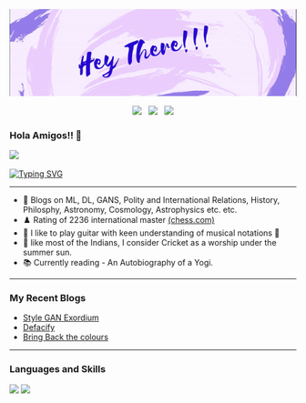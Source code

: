 <p align='center'>
<img src="https://github.com/abhishek-parashar/abhishek-parashar/blob/master/icon/profile.gif?raw=true">
</p>
<p align='center'>
<a href="https://abhishek-parashar.github.io/"><img height="40" src="https://image.flaticon.com/icons/png/512/2301/2301281.png"></a>&nbsp;&nbsp;
<a href="https://twitter.com/_abhiparashar"><img height="40" src="https://image.flaticon.com/icons/png/512/1409/1409937.png"></a>&nbsp;&nbsp;
<a href="https://www.linkedin.com/in/abhishek-parashar-3a9218150/"><img height="40" src="https://image.flaticon.com/icons/png/512/1409/1409945.png"></a>
</p>

### Hola Amigos!! 👋

![](https://komarev.com/ghpvc/?username=abhishek-parashar)


[![Typing SVG](https://readme-typing-svg.herokuapp.com/?lines=Software+Development;Data+Science+Research)](https://git.io/typing-svg)

---
- 💭 Blogs on ML, DL, GANS, Polity and International Relations, History, Philosphy, Astronomy, Cosmology, Astrophysics etc. etc.
- ♟️ Rating of 2236 international master [(chess.com)](https://www.chess.com/home)
- 🎸 I like to play guitar with keen understanding of musical notations 🎼
- 🏏 like most of the Indians, I consider Cricket as a worship under the summer sun.
- 📚 Currently reading - An Autobiography of a Yogi.
---
### My Recent Blogs 
- [Style GAN Exordium](https://abhishekparashar.me/mkcommon.html)
- [Defacify](https://abhishekparashar.me/age.html)
- [Bring Back the colours](https://abhishekparashar.me/deoldify.html)
---
### Languages and Skills
<p>
<img height="40" src="https://cdn.jsdelivr.net/gh/devicons/devicon/icons/python/python-original.svg" />
<img height="40" src="https://cdn.jsdelivr.net/gh/devicons/devicon/icons/go/go-original.svg" />
</p>


<!-- [![Abhishek's github stats](https://github-readme-stats.vercel.app/api?username=abhishek-parashar&count_private=true&show_icons=true)](https://github.com/abhishek-parashar/github-readme-stats) -->
<!-- [![GitHub Streak](https://github-readme-streak-stats.herokuapp.com/?user=abhishek-parashar)](https://github.com/abhishek-parashar/github-readme-streak-stats) -->
<!-- ![](https://github-profile-trophy.vercel.app/?username=abhishek-parashar) -->
